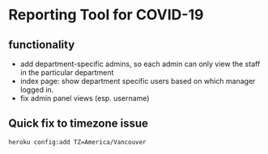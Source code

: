 # Reporting Tool for COVID-19

## functionality

- add department-specific admins, so each admin can only view the staff in the particular department
- index page: show department specific users based on which manager logged in.
- fix admin panel views (esp. username)

## Quick fix to timezone issue

`heroku config:add TZ=America/Vancouver`
